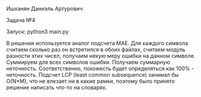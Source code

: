 Ишханян Даниэль Артурович 

Задача №4

Запуск: python3 main.py

В решении используется аналог подсчета MAE. Для каждого символа считаем сколько раз он встретился в обоих файлах, считаем модуль разности этих чисел, получаем некую меру ошибки на данном символе. Суммируем для всех символов ошибки. Получаем суммарную неточность. Соответственно, похожесть будет определяться как 100% - неточность. Подсчет LCP (least common subsequence) занимал бы O(N*M), что не влезает ни в какие рамки, поэтому было принято решение написать что-то на словарях.
